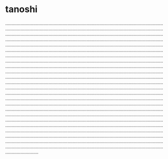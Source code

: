 # tanoshi
..........................................................................................................................................................................................................................................................................................................................................................................................................................................................................................................................................................................................................................................................................................................................................................................................................................................................................................................................................................................................................................................................................................................................................................................................................................................................................................................................................................................................................................................................................................................................................................................................................................................................................................................................................................................................................................................................................................................................................................................................................................................................................................................................................................................................................................................................................................................................................................................................................................................................................................................................................................................................................................................................................................................................................................................................................................................................................................................................................................................................................................................................................................................................